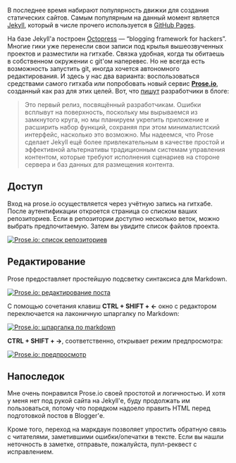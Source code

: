 В последнее время набирают популярность движки для создания статических сайтов. Самым популярным на данный момент является [Jekyll](https://github.com/mojombo/jekyll/wiki), который в числе прочего используется в [GitHub Pages](http://pages.github.com/).

На базе Jekyll'а построен [Octopress](http://octopress.org/) — “blogging framework for hackers”. Многие гики уже перенесли свои записи под крылья вышеозвученных проектов и разместили на гитхабе. Связка удобная, когда ты обитаешь в собственном окружении с git'ом наперевес. Но не всегда есть возможность запустить git, иногда хочется автономного редактирования. И здесь у нас два варианта: воспользоваться средствами самого гитхаба или попробовать новый сервис [**Prose.io**](http://prose.io), созданный как раз для этих целей. Вот, что [пишут](http://developmentseed.org/blog/2012/june/25/prose-a-content-editor-for-github/) разработчики в блоге:

> Это первый релиз, посвящённый разработчикам. Ошибки всплывут на поверхность, поскольку мы вырываемся из замкнутого круга, но мы планируем укрепить приложение и расширить набор функций, сохраняя при этом минималистский интерфейс, насколько это возможно. Мы надеемся, что Prose сделает Jekyll ещё более привлекательным в качестве простой и эффективной альтернативы традиционным системам управления контентом, которые требуют исполнения сценариев на стороне сервера и баз данных для размещения контента.

## Доступ
Вход на prose.io осуществляется через учётную запись на гитхабе. После аутентификации откроется страница со списком ваших репозиториев. Если в репозитории доступно несколько веток, можно выбрать предпочитаемую. Затем вы увидите список файлов проекта.

[![Prose.io: список репозиториев](http://2.bp.blogspot.com/-4VwYHkDKvZI/T-w9dtm8gCI/AAAAAAAAXxk/RA9mljtyK0g/s580/prose-repo.png)](http://2.bp.blogspot.com/-4VwYHkDKvZI/T-w9dtm8gCI/AAAAAAAAXxk/RA9mljtyK0g/s1600/prose-repo.png)

## Редактирование
Prose предоставляет простейшую подсветку синтаксиса для Markdown.

[![Prose.io: редактирование поста](http://3.bp.blogspot.com/-X8uO30gCMs4/T-w9avpPAAI/AAAAAAAAXxY/WOJLjiYPWqQ/s580/prose-markdown.png)](http://3.bp.blogspot.com/-X8uO30gCMs4/T-w9avpPAAI/AAAAAAAAXxY/WOJLjiYPWqQ/s1600/prose-markdown.png)

С помощью сочетания клавиш **CTRL + SHIFT + ←** окно с редактором переключается на лаконичную шпаргалку по Markdown:

[![Prose.io: шпаргалка по markdown](http://1.bp.blogspot.com/-O8KOaMy8W1k/T-w9ZgwGzMI/AAAAAAAAXxQ/ly_kgJJNmhA/s580/prose-cheatsheet.png)](http://1.bp.blogspot.com/-O8KOaMy8W1k/T-w9ZgwGzMI/AAAAAAAAXxQ/ly_kgJJNmhA/s1600/prose-cheatsheet.png)

**CTRL + SHIFT + →**, соответственно, открывает режим предпросмотра:

[![Prose.io: предпросмотр](http://3.bp.blogspot.com/-UPfcFQS_DdM/T-w9ckLZrQI/AAAAAAAAXxg/7eEreYYUQXI/s580/prose-preview.png)](http://3.bp.blogspot.com/-UPfcFQS_DdM/T-w9ckLZrQI/AAAAAAAAXxg/7eEreYYUQXI/s1600/prose-preview.png)

## Напоследок
Мне очень понравился Prose.io своей простотой и логичностью. И хотя у меня нет под рукой сайта на Jekyll'е, буду продолжать им пользоваться, потому что порядком надоело править HTML перед подготовкой постов в Blogger'е.

Кроме того, переход на маркдаун позволяет упростить обратную связь с читателями, заметившими ошибки/опечатки в тексте.
Если вы нашли неточность в заметке, отправьте, пожалуйста, пулл-реквест с исправлением.